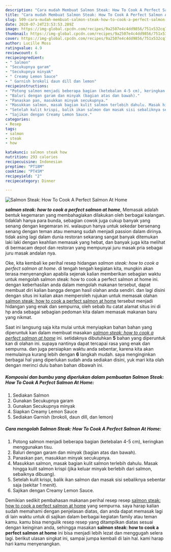 ```yaml
---
description: "Cara mudah Membuat Salmon Steak: How To Cook A Perfect Salmon At Home Lezat"
title: "Cara mudah Membuat Salmon Steak: How To Cook A Perfect Salmon At Home Lezat"
slug: 509-cara-mudah-membuat-salmon-steak-how-to-cook-a-perfect-salmon-at-home-lezat
date: 2020-07-24T23:53:53.289Z
image: https://img-global.cpcdn.com/recipes/9a2507e4c4dd9856/751x532cq70/salmon-steak-how-to-cook-a-perfect-salmon-at-home-foto-resep-utama.jpg
thumbnail: https://img-global.cpcdn.com/recipes/9a2507e4c4dd9856/751x532cq70/salmon-steak-how-to-cook-a-perfect-salmon-at-home-foto-resep-utama.jpg
cover: https://img-global.cpcdn.com/recipes/9a2507e4c4dd9856/751x532cq70/salmon-steak-how-to-cook-a-perfect-salmon-at-home-foto-resep-utama.jpg
author: Lucille Moss
ratingvalue: 4.9
reviewcount: 6
recipeingredient:
- " Salmon"
- "Secukupnya garam"
- "Secukupnya minyak"
- " Creamy Lemon Sauce"
- " Garnish brokoli daun dill dan lemon"
recipeinstructions:
- "Potong salmon menjadi beberapa bagian (ketebalan 4-5 cm), keringkan menggunakan tisu."
- "Baluri dengan garam dan minyak (bagian atas dan bawah)."
- "Panaskan pan, masukkan minyak secukupnya."
- "Masukkan salmon, masak bagian kulit salmon terlebih dahulu. Masak hingga kulit salmon krispi (jika keluar minyak berlebih dari salmon, sebaiknya dibuang)."
- "Setelah kulit krispi, balik ikan salmon dan masak sisi sebaliknya sebentar saja (sekitar 1 menit)."
- "Sajikan dengan Creamy Lemon Sauce."
categories:
- Resep
tags:
- salmon
- steak
- how

katakunci: salmon steak how 
nutrition: 293 calories
recipecuisine: Indonesian
preptime: "PT18M"
cooktime: "PT45M"
recipeyield: "2"
recipecategory: Dinner

---
```



![Salmon Steak: How To Cook A Perfect Salmon At Home](https://img-global.cpcdn.com/recipes/9a2507e4c4dd9856/751x532cq70/salmon-steak-how-to-cook-a-perfect-salmon-at-home-foto-resep-utama.jpg)

<b><i>salmon steak: how to cook a perfect salmon at home</i></b>, Memasak adalah bentuk kegemaran yang membahagiakan dilakukan oleh berbagai kalangan. tidaklah hanya para bunda, sebagian cowok juga cukup banyak yang senang dengan kegemaran ini. walaupun hanya untuk sekedar bersenang senang dengan teman atau memang sudah menjadi passion dalam dirinya. tidak asing lagi dalam dunia restoran sekarang sangat banyak ditemukan laki laki dengan keahlian memasak yang hebat, dan banyak juga kita melihat di bermacam depot dan restoran yang mempunyai juru masak pria sebagai juru masak andalan nya.



Oke, kita kembali ke perihal resep hidangan <i>salmon steak: how to cook a perfect salmon at home</i>. di tengah tengah kegiatan kita, mungkin akan terasa menyenangkan apabila sejenak kalian memberikan sebagian waktu untuk mengolah salmon steak: how to cook a perfect salmon at home ini. dengan keberhasilan anda dalam mengolah makanan tersebut, dapat membuat diri kalian bangga dengan hasil olahan anda sendiri. dan lagi disini dengan situs ini kalian akan memperoleh rujukan untuk memasak olahan <u>salmon steak: how to cook a perfect salmon at home</u> tersebut menjadi hidangan yang enak dan sempurna, oleh sebab itu catat alamat situs ini di hp anda sebagai sebagian pedoman kita dalam memasak makanan baru yang nikmat.


Saat ini langsung saja kita mulai untuk menyiapkan bahan bahan yang diperuntuk kan dalam membuat masakan <u><i>salmon steak: how to cook a perfect salmon at home</i></u> ini. setidaknya dibutuhkan <b>5</b> bahan yang diperuntuk kan di olahan ini. supaya nantinya dapat tercapai rasa yang enak dan sempurna. dan juga persiapkan waktu anda sebentar, karena kita akan memulainya kurang lebih dengan <b>6</b> langkah mudah. saya menginginkan berbagai hal yang diperlukan sudah anda sediakan disini, yuk mari kita olah dengan merinci dulu bahan bahan dibawah ini.

<!--inarticleads1-->

##### Komposisi dan bumbu yang diperlukan dalam pembuatan Salmon Steak: How To Cook A Perfect Salmon At Home:

1. Sediakan  Salmon
1. Gunakan Secukupnya garam
1. Gunakan Secukupnya minyak
1. Siapkan  Creamy Lemon Sauce
1. Sediakan  Garnish (brokoli, daun dill, dan lemon)




<!--inarticleads2-->

##### Cara mengolah Salmon Steak: How To Cook A Perfect Salmon At Home:

1. Potong salmon menjadi beberapa bagian (ketebalan 4-5 cm), keringkan menggunakan tisu.
1. Baluri dengan garam dan minyak (bagian atas dan bawah).
1. Panaskan pan, masukkan minyak secukupnya.
1. Masukkan salmon, masak bagian kulit salmon terlebih dahulu. Masak hingga kulit salmon krispi (jika keluar minyak berlebih dari salmon, sebaiknya dibuang).
1. Setelah kulit krispi, balik ikan salmon dan masak sisi sebaliknya sebentar saja (sekitar 1 menit).
1. Sajikan dengan Creamy Lemon Sauce.




Demikian sedikit pembahasan makanan perihal resep resep <u>salmon steak: how to cook a perfect salmon at home</u> yang sempurna. saya harap kalian sudah memahami dengan penjelasan diatas, dan anda dapat memasak lagi di lain waktu untuk di sajikan dalam berbagai kegiatan family atau teman kamu. kamu bisa mengulik resep resep yang ditampilkan diatas sesuai dengan keinginan anda, sehingga masakan <b>salmon steak: how to cook a perfect salmon at home</b> ini bisa menjadi lebih lezat dan menggugah selera lagi. berikut ulasan singkat ini, sampai jumpa kembali di lain hal. kami harap hari kamu menyenangkan.
